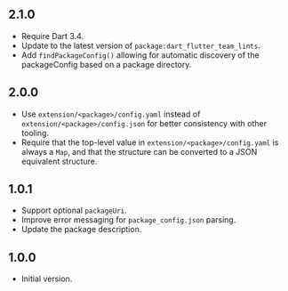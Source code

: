 ## 2.1.0

- Require Dart 3.4.
- Update to the latest version of `package:dart_flutter_team_lints`.
- Add `findPackageConfig()` allowing for automatic discovery of the
  packageConfig based on a package directory.

## 2.0.0

- Use `extension/<package>/config.yaml` instead of
  `extension/<package>/config.json` for better consistency with other tooling.
- Require that the top-level value in `extension/<package>/config.yaml` is
  always a `Map`, and that the structure can be converted to a JSON equivalent
  structure.

## 1.0.1

- Support optional `packageUri`.
- Improve error messaging for `package_config.json` parsing.
- Update the package description.

## 1.0.0

- Initial version.
